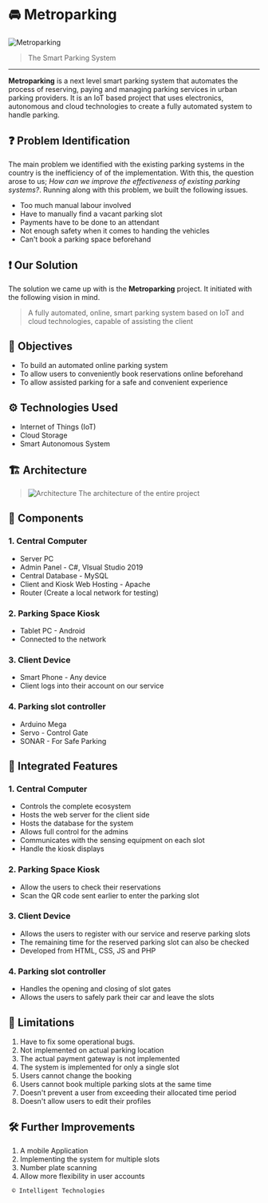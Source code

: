 # 🚘 Metroparking
 
![Metroparking](https://user-images.githubusercontent.com/46389631/194839662-19e699b5-b7ec-4259-8cf9-1fa74e74e778.png)
> The Smart Parking System

---

**Metroparking** is a next level smart parking system that automates the process of reserving, paying and managing parking services in urban parking providers. It is an IoT based project that uses electronics, autonomous and cloud technologies to create a fully automated system to handle parking.

## ❓ Problem Identification

The main problem we identified with the existing parking systems in the country is the inefficiency of of the implementation. With this, the question arose to us; *How can we improve the effectiveness of existing parking systems?*. Running along with this problem, we built the following issues.
- Too much manual labour involved
- Have to manually find a vacant parking slot
- Payments have to be done to an attendant
- Not enough safety when it comes to handing the vehicles
- Can't book a parking space beforehand

## ❗ Our Solution

The solution we came up with is the **Metroparking** project. It initiated with the following vision in mind.

> A fully automated, online, smart parking system based on IoT and cloud technologies, capable of assisting the client

## 🎯 Objectives

- To build an automated online parking system
- To allow users to conveniently book reservations online beforehand
- To allow assisted parking for a safe and convenient experience

## ⚙️ Technologies Used

- Internet of Things (IoT)
- Cloud Storage
- Smart Autonomous System

## 🏗️ Architecture

> ![Architecture](https://user-images.githubusercontent.com/46389631/194903089-4d5731f6-81fd-4b50-a828-e6d9d8fd787f.png)
> The architecture of the entire project

## 💽 Components

### 1. Central Computer
- Server PC
- Admin Panel - C#, VIsual Studio 2019
- Central Database - MySQL
- Client and Kiosk Web Hosting - Apache 
- Router (Create a local network for testing)

### 2. Parking Space Kiosk
- Tablet PC - Android
- Connected to the network

### 3. Client Device
- Smart Phone - Any device
- Client logs into their account on our service

### 4. Parking slot controller 
- Arduino Mega
- Servo - Control Gate
- SONAR - For Safe Parking

## 🧭 Integrated Features

### 1. Central Computer
- Controls the complete ecosystem
- Hosts the web server for the client side
- Hosts the database for the system
- Allows full control for the admins
- Communicates with the sensing equipment on each slot
- Handle the kiosk displays

### 2. Parking Space Kiosk
- Allow the users to check their reservations 
- Scan the QR code sent earlier to enter the parking slot

### 3. Client Device
- Allows the users to register with our service and reserve parking slots
- The remaining time for the reserved parking slot can also be checked
- Developed from HTML, CSS, JS and PHP

### 4. Parking slot controller 
- Handles the opening and closing of slot gates
- Allows the users to safely park their car and leave the slots

## 🎢 Limitations
1. Have to fix some operational bugs.
2. Not implemented on actual parking location
3. The actual payment gateway is not implemented
4. The system is implemented for only a single slot
5. Users cannot change the booking
6. Users cannot book multiple parking slots at the same time 
7. Doesn't prevent a user from exceeding their allocated time period
8. Doesn't allow users to edit their profiles

## 🛠️ Further Improvements
1. A mobile Application
2. Implementing the system for multiple slots
3. Number plate scanning
4. Allow more flexibility in user accounts

` © Intelligent Technologies`
